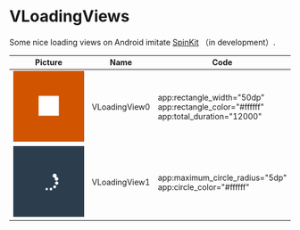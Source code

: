# VLoadingViews
Some nice loading views on Android imitate [SpinKit](https://github.com/tobiasahlin/SpinKit) （in development）.

| Picture                                      | Name          | Code                                                         |
| -------------------------------------------- | ------------- | ------------------------------------------------------------ |
| ![VLoadingView0](./images/VLoadingView0.gif) | VLoadingView0 | app:rectangle_width="50dp"<br/>app:rectangle_color="#ffffff"<br/>app:total_duration="12000" |
| ![VLoadingView0](./images/VLoadingView1.gif) | VLoadingView1 | app:maximum_circle_radius="5dp"<br/>app:circle_color="#ffffff" |

